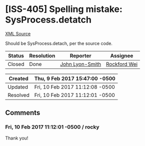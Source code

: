 # [ISS-405] Spelling mistake: SysProcess.detatch

[XML Source](./xml/ISS-405.xml)
<p><p>Should be SysProcess.detach, per the source code.</p></p>





Status|Resolution|Reporter|Assignee
------|----------|--------|--------
Closed|Done|[John Lyon-Smith](jlyonsmith)|[Rockford Wei]($rocky)





Created|Thu, 9 Feb 2017 15:47:00 -0500
-------|--------------
Updated|Fri, 10 Feb 2017 11:12:08 -0500
Resolved|Fri, 10 Feb 2017 11:12:01 -0500


## Comments




### Fri, 10 Feb 2017 11:12:01 -0500 / rocky 

<p><p>Thank you!</p></p>



